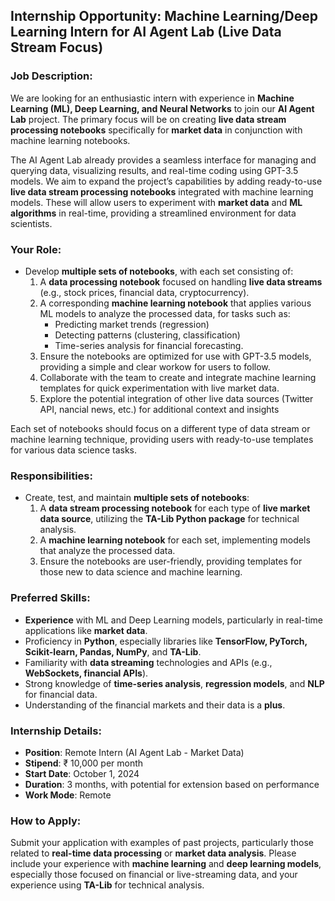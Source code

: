 ## **Internship Opportunity: Machine Learning/Deep Learning Intern for AI Agent Lab (Live Data Stream Focus)**

### **Job Description:**

We are looking for an enthusiastic intern with experience in **Machine Learning (ML), Deep Learning, and Neural Networks** to join our **AI Agent Lab** project. The primary focus will be on creating **live data stream processing notebooks** specifically for **market data** in conjunction with machine learning notebooks.

The AI Agent Lab already provides a seamless interface for managing and querying data, visualizing results, and real-time coding using GPT-3.5 models. We aim to expand the project’s capabilities by adding ready-to-use **live data stream processing notebooks** integrated with machine learning models. These will allow users to experiment with **market data** and **ML algorithms** in real-time, providing a streamlined environment for data scientists.

### **Your Role:**
- Develop **multiple sets of notebooks**, with each set consisting of:
  1. A **data processing notebook** focused on handling **live data streams** (e.g., stock prices, financial data, cryptocurrency).
  2. A corresponding **machine learning notebook** that applies various ML models to analyze the processed data, for tasks such as:
     - Predicting market trends (regression)
     - Detecting patterns (clustering, classification)
     - Time-series analysis for financial forecasting.
  3. Ensure the notebooks are optimized for use with GPT-3.5 models, providing a simple and clear
workow for users to follow.
  4. Collaborate with the team to create and integrate machine learning templates for quick
experimentation with live market data.
  5. Explore the potential integration of other live data sources (Twitter API, nancial news, etc.) for
additional context and insights
  
Each set of notebooks should focus on a different type of data stream or machine learning technique, providing users with ready-to-use templates for various data science tasks.

### **Responsibilities:**
- Create, test, and maintain **multiple sets of notebooks**:
  1. A **data stream processing notebook** for each type of **live market data source**, utilizing the **TA-Lib Python package** for technical analysis.
  2. A **machine learning notebook** for each set, implementing models that analyze the processed data.
  3. Ensure the notebooks are user-friendly, providing templates for those new to data science and machine learning.
### **Preferred Skills:**
- **Experience** with ML and Deep Learning models, particularly in real-time applications like **market data**.
- Proficiency in **Python**, especially libraries like **TensorFlow, PyTorch, Scikit-learn, Pandas, NumPy**, and **TA-Lib**.
- Familiarity with **data streaming** technologies and APIs (e.g., **WebSockets, financial APIs**).
- Strong knowledge of **time-series analysis**, **regression models**, and **NLP** for financial data.
- Understanding of the financial markets and their data is a **plus**.

### **Internship Details:**
- **Position**: Remote Intern (AI Agent Lab - Market Data)
- **Stipend**: ₹ 10,000 per month
- **Start Date**: October 1, 2024
- **Duration**: 3 months, with potential for extension based on performance
- **Work Mode**: Remote

### **How to Apply:**
Submit your application with examples of past projects, particularly those related to **real-time data processing** or **market data analysis**. Please include your experience with **machine learning** and **deep learning models**, especially those focused on financial or live-streaming data, and your experience using **TA-Lib** for technical analysis.
